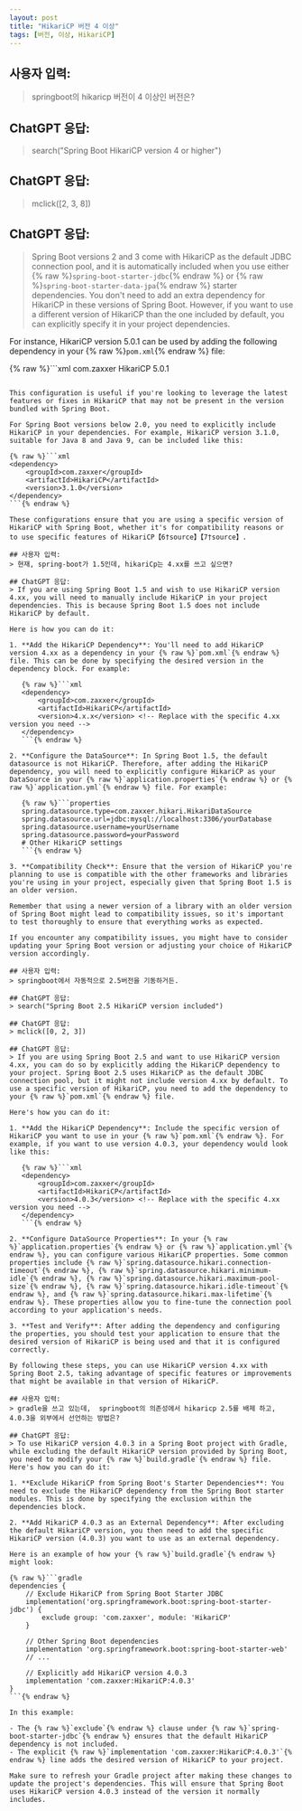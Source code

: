 ```yaml
---
layout: post
title: "HikariCP 버전 4 이상"
tags: [버전, 이상, HikariCP]
---
```


## 사용자 입력:
> springboot의 hikaricp 버전이 4 이상인 버전은?

## ChatGPT 응답:
> search("Spring Boot HikariCP version 4 or higher")

## ChatGPT 응답:
> mclick([2, 3, 8])

## ChatGPT 응답:
> Spring Boot versions 2 and 3 come with HikariCP as the default JDBC connection pool, and it is automatically included when you use either {% raw %}`spring-boot-starter-jdbc`{% endraw %} or {% raw %}`spring-boot-starter-data-jpa`{% endraw %} starter dependencies. You don't need to add an extra dependency for HikariCP in these versions of Spring Boot. However, if you want to use a different version of HikariCP than the one included by default, you can explicitly specify it in your project dependencies.

For instance, HikariCP version 5.0.1 can be used by adding the following dependency in your {% raw %}`pom.xml`{% endraw %} file:

{% raw %}```xml
<dependency>
    <groupId>com.zaxxer</groupId>
    <artifactId>HikariCP</artifactId>
    <version>5.0.1</version>
</dependency>
```{% endraw %}

This configuration is useful if you're looking to leverage the latest features or fixes in HikariCP that may not be present in the version bundled with Spring Boot.

For Spring Boot versions below 2.0, you need to explicitly include HikariCP in your dependencies. For example, HikariCP version 3.1.0, suitable for Java 8 and Java 9, can be included like this:

{% raw %}```xml
<dependency>
    <groupId>com.zaxxer</groupId>
    <artifactId>HikariCP</artifactId>
    <version>3.1.0</version>
</dependency>
```{% endraw %}

These configurations ensure that you are using a specific version of HikariCP with Spring Boot, whether it's for compatibility reasons or to use specific features of HikariCP【6†source】【7†source】.

## 사용자 입력:
> 현재, spring-boot가 1.5인데, hikariCp는 4.xx를 쓰고 싶으면?

## ChatGPT 응답:
> If you are using Spring Boot 1.5 and wish to use HikariCP version 4.xx, you will need to manually include HikariCP in your project dependencies. This is because Spring Boot 1.5 does not include HikariCP by default. 

Here is how you can do it:

1. **Add the HikariCP Dependency**: You'll need to add HikariCP version 4.xx as a dependency in your {% raw %}`pom.xml`{% endraw %} file. This can be done by specifying the desired version in the dependency block. For example:

   {% raw %}```xml
   <dependency>
       <groupId>com.zaxxer</groupId>
       <artifactId>HikariCP</artifactId>
       <version>4.x.x</version> <!-- Replace with the specific 4.xx version you need -->
   </dependency>
   ```{% endraw %}

2. **Configure the DataSource**: In Spring Boot 1.5, the default datasource is not HikariCP. Therefore, after adding the HikariCP dependency, you will need to explicitly configure HikariCP as your DataSource in your {% raw %}`application.properties`{% endraw %} or {% raw %}`application.yml`{% endraw %} file. For example:

   {% raw %}```properties
   spring.datasource.type=com.zaxxer.hikari.HikariDataSource
   spring.datasource.url=jdbc:mysql://localhost:3306/yourDatabase
   spring.datasource.username=yourUsername
   spring.datasource.password=yourPassword
   # Other HikariCP settings
   ```{% endraw %}

3. **Compatibility Check**: Ensure that the version of HikariCP you're planning to use is compatible with the other frameworks and libraries you're using in your project, especially given that Spring Boot 1.5 is an older version. 

Remember that using a newer version of a library with an older version of Spring Boot might lead to compatibility issues, so it's important to test thoroughly to ensure that everything works as expected. 

If you encounter any compatibility issues, you might have to consider updating your Spring Boot version or adjusting your choice of HikariCP version accordingly.

## 사용자 입력:
> springboot에서 자동적으로 2.5버전을 기동하거든.

## ChatGPT 응답:
> search("Spring Boot 2.5 HikariCP version included")

## ChatGPT 응답:
> mclick([0, 2, 3])

## ChatGPT 응답:
> If you are using Spring Boot 2.5 and want to use HikariCP version 4.xx, you can do so by explicitly adding the HikariCP dependency to your project. Spring Boot 2.5 uses HikariCP as the default JDBC connection pool, but it might not include version 4.xx by default. To use a specific version of HikariCP, you need to add the dependency to your {% raw %}`pom.xml`{% endraw %} file.

Here's how you can do it:

1. **Add the HikariCP Dependency**: Include the specific version of HikariCP you want to use in your {% raw %}`pom.xml`{% endraw %}. For example, if you want to use version 4.0.3, your dependency would look like this:

   {% raw %}```xml
   <dependency>
       <groupId>com.zaxxer</groupId>
       <artifactId>HikariCP</artifactId>
       <version>4.0.3</version> <!-- Replace with the specific 4.xx version you need -->
   </dependency>
   ```{% endraw %}

2. **Configure DataSource Properties**: In your {% raw %}`application.properties`{% endraw %} or {% raw %}`application.yml`{% endraw %}, you can configure various HikariCP properties. Some common properties include {% raw %}`spring.datasource.hikari.connection-timeout`{% endraw %}, {% raw %}`spring.datasource.hikari.minimum-idle`{% endraw %}, {% raw %}`spring.datasource.hikari.maximum-pool-size`{% endraw %}, {% raw %}`spring.datasource.hikari.idle-timeout`{% endraw %}, and {% raw %}`spring.datasource.hikari.max-lifetime`{% endraw %}. These properties allow you to fine-tune the connection pool according to your application's needs.

3. **Test and Verify**: After adding the dependency and configuring the properties, you should test your application to ensure that the desired version of HikariCP is being used and that it is configured correctly.

By following these steps, you can use HikariCP version 4.xx with Spring Boot 2.5, taking advantage of specific features or improvements that might be available in that version of HikariCP.

## 사용자 입력:
> gradle을 쓰고 있는데,  springboot의 의존성에서 hikaricp 2.5를 배제 하고, 4.0.3을 외부에서 선언하는 방법은?

## ChatGPT 응답:
> To use HikariCP version 4.0.3 in a Spring Boot project with Gradle, while excluding the default HikariCP version provided by Spring Boot, you need to modify your {% raw %}`build.gradle`{% endraw %} file. Here's how you can do it:

1. **Exclude HikariCP from Spring Boot's Starter Dependencies**: You need to exclude the HikariCP dependency from the Spring Boot starter modules. This is done by specifying the exclusion within the dependencies block. 

2. **Add HikariCP 4.0.3 as an External Dependency**: After excluding the default HikariCP version, you then need to add the specific HikariCP version (4.0.3) you want to use as an external dependency.

Here is an example of how your {% raw %}`build.gradle`{% endraw %} might look:

{% raw %}```gradle
dependencies {
    // Exclude HikariCP from Spring Boot Starter JDBC
    implementation('org.springframework.boot:spring-boot-starter-jdbc') {
        exclude group: 'com.zaxxer', module: 'HikariCP'
    }

    // Other Spring Boot dependencies
    implementation 'org.springframework.boot:spring-boot-starter-web'
    // ...

    // Explicitly add HikariCP version 4.0.3
    implementation 'com.zaxxer:HikariCP:4.0.3'
}
```{% endraw %}

In this example:

- The {% raw %}`exclude`{% endraw %} clause under {% raw %}`spring-boot-starter-jdbc`{% endraw %} ensures that the default HikariCP dependency is not included.
- The explicit {% raw %}`implementation 'com.zaxxer:HikariCP:4.0.3'`{% endraw %} line adds the desired version of HikariCP to your project.

Make sure to refresh your Gradle project after making these changes to update the project's dependencies. This will ensure that Spring Boot uses HikariCP version 4.0.3 instead of the version it normally includes.

